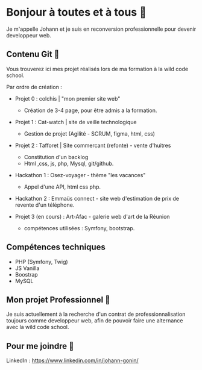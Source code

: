 
# Bonjour à toutes et à tous 👋

Je m'appelle Johann et je suis en reconversion professionnelle pour devenir developpeur web.

## Contenu Git 🔭

Vous trouverez ici mes projet réalisés lors de ma formation à la wild code school.

Par ordre de création :

- Projet 0 : colchis | "mon premier site web"
    - Création de 3-4 page, pour être admis a la formation.

- Projet 1 : Cat-watch | site de veille technologique
    - Gestion de projet (Agilité - SCRUM, figma, html, css)

- Projet 2 : Tafforet | Site commercant (refonte) - vente d'huitres
    - Constitution d'un backlog 
    - Html ,css, js, php, Mysql, git/github.

- Hackathon 1 : Osez-voyager - thème "les vacances"
    - Appel d'une API, html css php.

- Hackathon 2 : Emmaüs connect - site web d'estimation de prix de revente d'un téléphone.

- Projet 3 (en cours) : Art-Afac - galerie web d'art de la Réunion
    - compétences utilisées : Symfony, bootstrap.

## Compétences techniques

- PHP (Symfony, Twig)
- JS Vanilla
- Boostrap
- MySQL

## Mon projet Professionnel 👯

Je suis actuellement à la recherche d'un contrat de professionnalisation toujours comme developpeur web,  afin de pouvoir faire une alternance avec la wild code school.

## Pour me joindre 💬

LinkedIn  : https://www.linkedin.com/in/johann-gonin/
